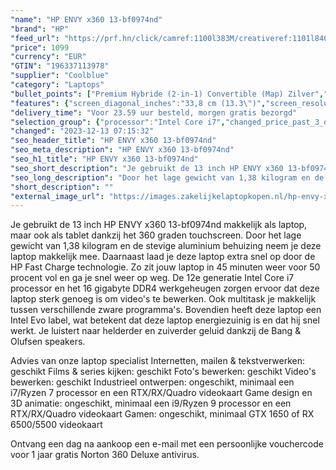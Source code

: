 ```yaml
---
"name": "HP ENVY x360 13-bf0974nd"
"brand": "HP"
"feed_url": "https://prf.hn/click/camref:1100l383M/creativeref:1101l84031/destination:https%3A%2F%2Fwww.coolblue.nl%2Fproduct%2F926540"
"price": 1099
"currency": "EUR"
"GTIN": "196337113978"
"supplier": "Coolblue"
"category": "Laptops"
"bullet_points": ["Premium Hybride (2-in-1) Convertible (Map) Zilver","Intel® Core™ i7 i7-1250U 1,1 GHz","Touchscreen 33,8 cm (13.3\") WQXGA 2560 x 1600 Pixels IPS 16:10","16 GB LPDDR4x-SDRAM 4266 MHz","512 GB SSD","Intel Iris Xe Graphics","Wi-Fi 6E (802.11ax) Bluetooth 5.3","Lithium-Polymeer (LiPo) 66 Wh 17,25 uur 65 W","Windows 11 Home"]
"features": {"screen_diagonal_inches":"33,8 cm (13.3\")","screen_resolution":"2560 x 1600 Pixels","processor_family":"Intel® Core™ i7","memory_size":"16 GB","memory_type":"LPDDR4x-SDRAM","total_storage_space":"512 GB","operating_system":"Windows 11 Home","battery_capacity":"66 Wh","width":"298,3 mm","depth":"214,9 mm","height":"16,1 mm","weight":"1,38 kg"}
"delivery_time": "Voor 23.59 uur besteld, morgen gratis bezorgd"
"selection_group": {"processor":"Intel Core i7","changed_price_past_3_days":false,"product_family":"ENVY x360"}
"changed": "2023-12-13 07:15:32"
"seo_header_title": "HP ENVY x360 13-bf0974nd"
"seo_meta_description": "HP ENVY x360 13-bf0974nd"
"seo_h1_title": "HP ENVY x360 13-bf0974nd"
"seo_short_description": "Je gebruikt de 13 inch HP ENVY x360 13-bf0974nd makkelijk als laptop, maar ook als tablet dankzij het 360 graden touchscreen."
"seo_long_description": "Door het lage gewicht van 1,38 kilogram en de stevige aluminium behuizing neem je deze laptop makkelijk mee. Daarnaast laad je deze laptop extra snel op door de HP Fast Charge technologie. Zo zit jouw laptop in 45 minuten weer voor 50 procent vol en ga je snel weer op weg. De 12e generatie Intel Core i7 processor en het 16 gigabyte DDR4 werkgeheugen zorgen ervoor dat deze laptop sterk genoeg is om video's te bewerken. Ook multitask je makkelijk tussen verschillende zware programma's. Bovendien heeft deze laptop een Intel Evo label, wat betekent dat deze laptop energiezuinig is en dat hij snel werkt. Je luistert naar helderder en zuiverder geluid dankzij de Bang & Olufsen speakers. \r\n\r\nAdvies van onze laptop specialist\r\nInternetten, mailen & tekstverwerken: geschikt\r\nFilms & series kijken: geschikt\r\nFoto's bewerken: geschikt\r\nVideo's bewerken: geschikt\r\nIndustrieel ontwerpen: ongeschikt, minimaal een i7/Ryzen 7 processor en een RTX/RX/Quadro videokaart\r\nGame design en 3D animatie: ongeschikt, minimaal een i9/Ryzen 9 processor en een RTX/RX/Quadro videokaart\r\nGamen: ongeschikt, minimaal GTX 1650 of RX 6500/5500 videokaart\r\n \r\nOntvang een dag na aankoop een e-mail met een persoonlijke vouchercode voor 1 jaar gratis Norton 360 Deluxe antivirus."
"short_description": ""
"external_image_url": "https://images.zakelijkelaptopkopen.nl/hp-envy-x360-13-bf0974nd.webp"
---
```


Je gebruikt de 13 inch HP ENVY x360 13-bf0974nd makkelijk als laptop, maar ook als tablet dankzij het 360 graden touchscreen. Door het lage gewicht van 1,38 kilogram en de stevige aluminium behuizing neem je deze laptop makkelijk mee. Daarnaast laad je deze laptop extra snel op door de HP Fast Charge technologie. Zo zit jouw laptop in 45 minuten weer voor 50 procent vol en ga je snel weer op weg. De 12e generatie Intel Core i7 processor en het 16 gigabyte DDR4 werkgeheugen zorgen ervoor dat deze laptop sterk genoeg is om video's te bewerken. Ook multitask je makkelijk tussen verschillende zware programma's. Bovendien heeft deze laptop een Intel Evo label, wat betekent dat deze laptop energiezuinig is en dat hij snel werkt. Je luistert naar helderder en zuiverder geluid dankzij de Bang & Olufsen speakers.

Advies van onze laptop specialist
Internetten, mailen & tekstverwerken: geschikt
Films & series kijken: geschikt
Foto's bewerken: geschikt
Video's bewerken: geschikt
Industrieel ontwerpen: ongeschikt, minimaal een i7/Ryzen 7 processor en een RTX/RX/Quadro videokaart
Game design en 3D animatie: ongeschikt, minimaal een i9/Ryzen 9 processor en een RTX/RX/Quadro videokaart
Gamen: ongeschikt, minimaal GTX 1650 of RX 6500/5500 videokaart
 
Ontvang een dag na aankoop een e-mail met een persoonlijke vouchercode voor 1 jaar gratis Norton 360 Deluxe antivirus.